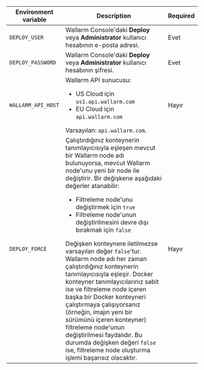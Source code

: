 Environment variable | Description | Required
--- | ---- | ----
`DEPLOY_USER` | Wallarm Console'daki **Deploy** veya **Administrator** kullanıcı hesabının e-posta adresi. | Evet
`DEPLOY_PASSWORD` | Wallarm Console'daki **Deploy** veya **Administrator** kullanıcı hesabının şifresi. | Evet
`WALLARM_API_HOST` | Wallarm API sunucusu:<ul><li>US Cloud için `us1.api.wallarm.com`</li><li>EU Cloud için `api.wallarm.com`</li></ul>Varsayılan: `api.wallarm.com`. | Hayır
`DEPLOY_FORCE` | Çalıştırdığınız konteynerin tanımlayıcısıyla eşleşen mevcut bir Wallarm node adı bulunuyorsa, mevcut Wallarm node'unu yeni bir node ile değiştirir. Bir değişkene aşağıdaki değerler atanabilir:<ul><li>Filtreleme node'unu değiştirmek için `true`</li><li>Filtreleme node'unun değiştirilmesini devre dışı bırakmak için `false`</li></ul>Değişken konteynere iletilmezse varsayılan değer `false`'tur.<br>Wallarm node adı her zaman çalıştırdığınız konteynerin tanımlayıcısıyla eşleşir. Docker konteyner tanımlayıcılarınız sabit ise ve filtreleme node içeren başka bir Docker konteyneri çalıştırmaya çalışıyorsanız (örneğin, imajın yeni bir sürümünü içeren konteyner) filtreleme node'unun değiştirilmesi faydalıdır. Bu durumda değişken değeri `false` ise, filtreleme node oluşturma işlemi başarısız olacaktır. | Hayır